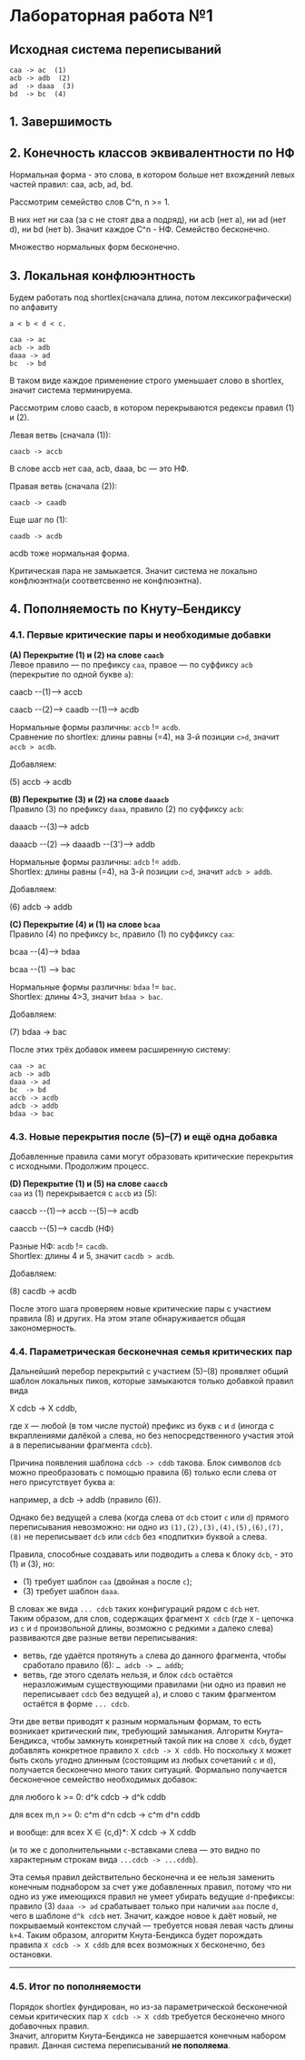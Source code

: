 # Лабораторная работа №1

## Исходная система переписываний

```text
caa -> ac  (1)
acb -> adb  (2)
ad  -> daaa  (3)
bd  -> bc  (4)
```

## 1. Завершимость




## 2. Конечность классов эквивалентности по НФ

Нормальная форма - это слова, в котором больше нет вхождений левых частей правил: caa, acb, ad, bd.

Рассмотрим семейство слов C^n, n >= 1.

В них нет ни caa (за c не стоят два a подряд), ни acb (нет a), ни ad (нет d), ни bd (нет b). Значит каждое C^n - НФ. Семейство бесконечно.

Множество нормальных форм бесконечно.


## 3. Локальная конфлюэнтность 

Будем работать под shortlex(сначала длина, потом лексикографически) по алфавиту
```text
a < b < d < c.
```

```text
caa -> ac
acb -> adb  
daaa -> ad 
bc  -> bd
```
В таком виде каждое применение строго уменьшает слово в shortlex, значит система терминируема.

Рассмотрим слово caacb, в котором перекрываются редексы правил (1) и (2).

Левая ветвь (сначала (1)):

```text
caacb -> accb
```

В слове accb нет caa, acb, daaa, bc — это НФ.

Правая ветвь (сначала (2)):

```text
caacb -> caadb
```

Еще шаг по (1):
```text
caadb -> acdb
```
acdb тоже нормальная форма.

Критическая пара не замыкается.
Значит система не локально конфлюэнтна(и соответсвенно не конфлюэнтна).


## 4. Пополняемость по Кнуту–Бендиксу

### 4.1. Первые критические пары и необходимые добавки

**(A) Перекрытие (1) и (2) на слове `caacb`**  
Левое правило — по префиксу `caa`, правое — по суффиксу `acb` (перекрытие по одной букве `a`):

caacb --(1)--> accb

caacb --(2)--> caadb --(1)--> acdb

Нормальные формы различны: `accb` != `acdb`.  
Сравнение по shortlex: длины равны (=4), на 3-й позиции `c>d`, значит `accb > acdb`.

Добавляем:

(5) accb -> acdb

**(B) Перекрытие (3) и (2) на слове `daaacb`**  
Правило (3) по префиксу `daaa`, правило (2) по суффиксу `acb`:

daaacb --(3)--> adcb

daaacb --(2) --> daaadb --(3')--> addb

Нормальные формы различны: `adcb` != `addb`.  
Shortlex: длины равны (=4), на 3-й позиции `c>d`, значит `adcb > addb`.  

Добавляем:

(6) adcb -> addb

**(C) Перекрытие (4) и (1) на слове `bcaa`**  
Правило (4) по префиксу `bc`, правило (1) по суффиксу `caa`:

bcaa --(4)--> bdaa

bcaa --(1) --> bac

Нормальные формы различны: `bdaa` != `bac`.  
Shortlex: длины 4>3, значит `bdaa > bac`.  

Добавляем:

(7) bdaa -> bac

После этих трёх добавок имеем расширенную систему:
```text
caa -> ac
acb -> adb  
daaa -> ad
bc  -> bd
accb -> acdb
adcb -> addb
bdaa -> bac
```

### 4.3. Новые перекрытия после (5)–(7) и ещё одна добавка

Добавленные правила сами могут образовать критические перекрытия с исходными. Продолжим процесс.

**(D) Перекрытие (1) и (5) на слове `caaccb`**  
`caa` из (1) перекрывается с `accb` из (5):

caaccb --(1)--> accb --(5)--> acdb

caaccb --(5)--> cacdb (НФ)

Разные НФ: `acdb` != `cacdb`.  
Shortlex: длины 4 и 5, значит `cacdb > acdb`.  

Добавляем:

(8) cacdb -> acdb

После этого шага проверяем новые критические пары с участием правила (8) и других. На этом этапе обнаруживается общая закономерность.

### 4.4. Параметрическая бесконечная семья критических пар

Дальнейший перебор перекрытий с участием (5)–(8) проявляет общий 
шаблон локальных пиков, которые замыкаются только добавкой правил 
вида

X cdcb -> X cddb,


где `X` — любой (в том числе пустой) префикс из букв `c` и `d` (иногда с вкраплениями далёкой `a` слева, но без непосредственного участия этой a в переписывании фрагмента `cdcb`).

Причина появления шаблона `cdcb -> cddb` такова. Блок символов `dcb` можно преобразовать с помощью правила (6) только если слева от него присутствует буква a:

например, a dcb -> addb (правило (6)).

Однако без ведущей `a` слева (когда слева от `dcb` стоит `c` или `d`) прямого переписывания невозможно: ни одно из `(1),(2),(3),(4),(5),(6),(7),(8)` не переписывает `dcb` или `cdcb` без «подпитки» буквой `a` слева.

Правила, способные создавать или подводить `a` слева к блоку `dcb`, - это (1) и (3), но:
- (1) требует шаблон `caa` (двойная `a` после `c`);
- (3) требует шаблон `daaa`.

В словах же вида `... cdcb` таких конфигураций рядом с `dcb` нет.  
Таким образом, для слов, содержащих фрагмент `X cdcb` (где `X` - цепочка из `c` и `d` произвольной длины, возможно с редкими `a` далеко слева) развиваются две разные ветви переписывания:

- ветвь, где удаётся протянуть `a` слева до данного фрагмента, чтобы сработало правило (6): `… adcb -> … addb`;
- ветвь, где этого сделать нельзя, и блок `cdcb` остаётся неразложимым существующими правилами (ни одно из правил не переписывает `cdcb` без ведущей `a`), и слово с таким фрагментом остаётся в форме `... cdcb`.

Эти две ветви приводят к разным нормальным формам, то есть возникает критический пик, требующий замыкания. Алгоритм Кнута–Бендикса, чтобы замкнуть конкретный такой пик на слове `X cdcb`, будет добавлять конкретное правило `X cdcb -> X cddb`. Но поскольку `X` может быть сколь угодно длинным (состоящим из любых сочетаний `c` и `d`), получается бесконечно много таких ситуаций. Формально получается бесконечное семейство необходимых добавок:

для любого k >= 0: d^k cdcb -> d^k cddb

для всех m,n >= 0:       c^m d^n cdcb -> c^m d^n cddb

и вообще: для всех X ∈ {c,d}*:  X cdcb -> X cddb

(и то же с дополнительными `c`-вставками слева — это видно по характерным строкам вида `...cdcb -> ...cddb`).

Эта семья правил действительно бесконечна и ее нельзя заменить конечным поднабором за счет уже добавленных правил, потому что ни одно из уже имеющихся правил не умеет убирать ведущие `d`-префиксы: правило (3) `daaa -> ad` срабатывает только при наличии `aaa` после `d`, чего в шаблоне `d^k cdcb` нет. Значит, каждое новое `k` даёт новый, не покрываемый контекстом случай — требуется новая левая часть длины `k+4`. Таким образом, алгоритм Кнута-Бендикса будет порождать правила `X cdcb -> X cddb` для всех возможных `X` бесконечно, без остановки.

---

### 4.5. Итог по пополняемости

Порядок shortlex фундирован, но из-за параметрической бесконечной семьи критических пар `X cdcb -> X cddb` требуется бесконечно много добавочных правил.  
Значит, алгоритм Кнута–Бендикса не завершается конечным набором правил. Данная система переписываний **не пополяема**.
